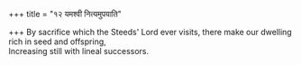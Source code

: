 +++
title = "१२ यमश्वी नित्यमुपयाति"

+++
By sacrifice which the Steeds' Lord ever visits, there make our dwelling rich in seed and offspring,  
     Increasing still with lineal successors.